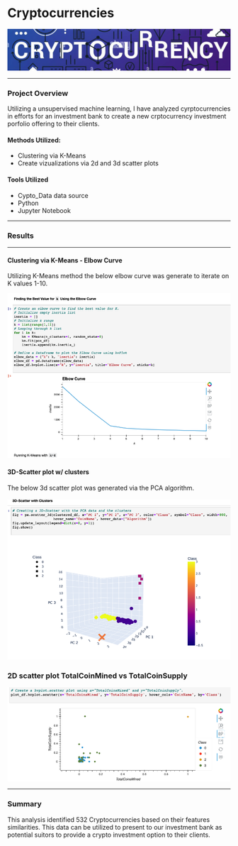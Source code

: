 # Cryptocurrencies

<p align="center">
  <img src="https://github.com/KEGANCP/Cryptocurrencies/blob/main/Resources/Banner.png" alt="HEADER"/>
</p>

----

### Project Overview
Utilizing a unsupervised machine learning, I have analyzed cyrptocurrencies in efforts for an investment bank to create a new crptocurrency investment porfolio offering to their clients.

#### Methods Utilized:
  - Clustering via K-Means
  - Create vizualizations via 2d and 3d scatter plots

#### Tools Utilized
  - Cypto_Data data source 
  - Python
  - Jupyter Notebook

---- 

### Results

----

#### Clustering via K-Means - Elbow Curve
Utilizing K-Means method the below elbow curve was generate to iterate on K values 1-10.

<p align="center">
  <img src="https://github.com/KEGANCP/Cryptocurrencies/blob/main/Resources/elbow.png" alt="elbow"/>
</p>

#### 3D-Scatter plot w/ clusters
The below 3d scatter plot was generated via the PCA algorithm.

<p align="center">
  <img src="https://github.com/KEGANCP/Cryptocurrencies/blob/main/Resources/3d_clusters.png" alt="3d"/>
</p>

### 2D scatter plot TotalCoinMined vs TotalCoinSupply
<p align="center">
  <img src="https://github.com/KEGANCP/Cryptocurrencies/blob/main/Resources/2dscatter.png" alt="2d"/>
</p>

----
### Summary
This analysis identified 532 Cryptocurrencies based on their features similarities. This data can be utilized to present to our investment bank as potential suitors to provide a crypto investment option to their clients. 
